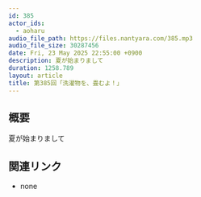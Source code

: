 ```yaml
---
id: 385
actor_ids:
  - aoharu
audio_file_path: https://files.nantyara.com/385.mp3
audio_file_size: 30287456
date: Fri, 23 May 2025 22:55:00 +0900
description: 夏が始まりまして
duration: 1258.789
layout: article
title: 第385回「洗濯物を、畳むよ！」
---
```

## 概要

夏が始まりまして

## 関連リンク

* none
